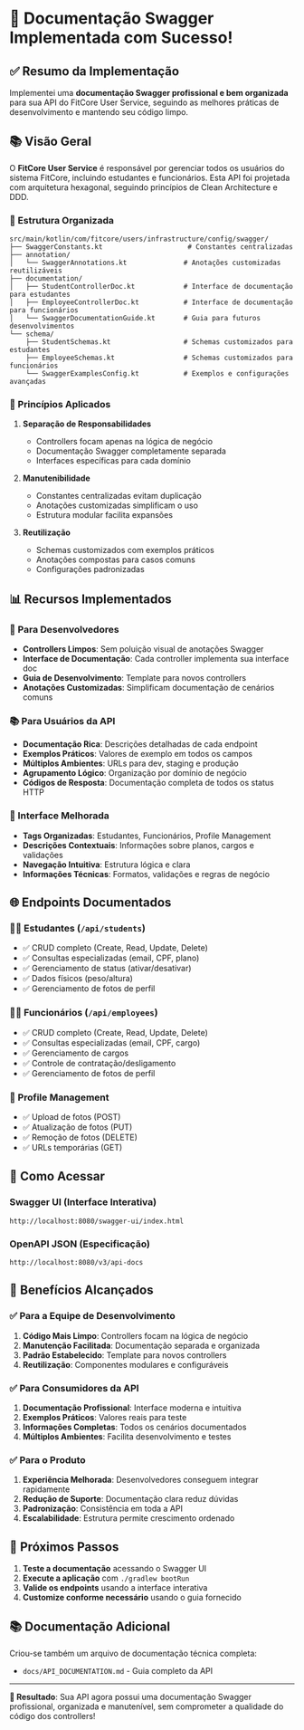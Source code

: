 # 🚀 Documentação Swagger Implementada com Sucesso!

## ✅ Resumo da Implementação

Implementei uma **documentação Swagger profissional e bem organizada** para sua API do FitCore User Service, seguindo as melhores práticas de desenvolvimento e mantendo seu código limpo.

## 📚 Visão Geral

O **FitCore User Service** é responsável por gerenciar todos os usuários do sistema FitCore, incluindo estudantes e funcionários. Esta API foi projetada com arquitetura hexagonal, seguindo princípios de Clean Architecture e DDD.

### 📁 Estrutura Organizada
```
src/main/kotlin/com/fitcore/users/infrastructure/config/swagger/
├── SwaggerConstants.kt                     # Constantes centralizadas
├── annotation/
│   └── SwaggerAnnotations.kt              # Anotações customizadas reutilizáveis
├── documentation/
│   ├── StudentControllerDoc.kt            # Interface de documentação para estudantes
│   ├── EmployeeControllerDoc.kt           # Interface de documentação para funcionários
│   └── SwaggerDocumentationGuide.kt       # Guia para futuros desenvolvimentos
└── schema/
    ├── StudentSchemas.kt                  # Schemas customizados para estudantes
    ├── EmployeeSchemas.kt                 # Schemas customizados para funcionários
    └── SwaggerExamplesConfig.kt           # Exemplos e configurações avançadas
```

### 🎯 Princípios Aplicados

1. **Separação de Responsabilidades**
   - Controllers focam apenas na lógica de negócio
   - Documentação Swagger completamente separada
   - Interfaces específicas para cada domínio

2. **Manutenibilidade**
   - Constantes centralizadas evitam duplicação
   - Anotações customizadas simplificam o uso
   - Estrutura modular facilita expansões

3. **Reutilização**
   - Schemas customizados com exemplos práticos
   - Anotações compostas para casos comuns
   - Configurações padronizadas

## 📊 Recursos Implementados

### 🔧 Para Desenvolvedores
- **Controllers Limpos**: Sem poluição visual de anotações Swagger
- **Interface de Documentação**: Cada controller implementa sua interface doc
- **Guia de Desenvolvimento**: Template para novos controllers
- **Anotações Customizadas**: Simplificam documentação de cenários comuns

### 📚 Para Usuários da API
- **Documentação Rica**: Descrições detalhadas de cada endpoint
- **Exemplos Práticos**: Valores de exemplo em todos os campos
- **Múltiplos Ambientes**: URLs para dev, staging e produção
- **Agrupamento Lógico**: Organização por domínio de negócio
- **Códigos de Resposta**: Documentação completa de todos os status HTTP

### 🎨 Interface Melhorada
- **Tags Organizadas**: Estudantes, Funcionários, Profile Management
- **Descrições Contextuais**: Informações sobre planos, cargos e validações
- **Navegação Intuitiva**: Estrutura lógica e clara
- **Informações Técnicas**: Formatos, validações e regras de negócio

## 🌐 Endpoints Documentados

### 👨‍🎓 Estudantes (`/api/students`)
- ✅ CRUD completo (Create, Read, Update, Delete)
- ✅ Consultas especializadas (email, CPF, plano)
- ✅ Gerenciamento de status (ativar/desativar)
- ✅ Dados físicos (peso/altura)
- ✅ Gerenciamento de fotos de perfil

### 👷‍♂️ Funcionários (`/api/employees`)
- ✅ CRUD completo (Create, Read, Update, Delete)
- ✅ Consultas especializadas (email, CPF, cargo)
- ✅ Gerenciamento de cargos
- ✅ Controle de contratação/desligamento
- ✅ Gerenciamento de fotos de perfil

### 📸 Profile Management
- ✅ Upload de fotos (POST)
- ✅ Atualização de fotos (PUT)
- ✅ Remoção de fotos (DELETE)
- ✅ URLs temporárias (GET)

## 🚀 Como Acessar

### Swagger UI (Interface Interativa)
```
http://localhost:8080/swagger-ui/index.html
```

### OpenAPI JSON (Especificação)
```
http://localhost:8080/v3/api-docs
```

## 📝 Benefícios Alcançados

### ✅ Para a Equipe de Desenvolvimento
1. **Código Mais Limpo**: Controllers focam na lógica de negócio
2. **Manutenção Facilitada**: Documentação separada e organizada
3. **Padrão Estabelecido**: Template para novos controllers
4. **Reutilização**: Componentes modulares e configuráveis

### ✅ Para Consumidores da API
1. **Documentação Profissional**: Interface moderna e intuitiva
2. **Exemplos Práticos**: Valores reais para teste
3. **Informações Completas**: Todos os cenários documentados
4. **Múltiplos Ambientes**: Facilita desenvolvimento e testes

### ✅ Para o Produto
1. **Experiência Melhorada**: Desenvolvedores conseguem integrar rapidamente
2. **Redução de Suporte**: Documentação clara reduz dúvidas
3. **Padronização**: Consistência em toda a API
4. **Escalabilidade**: Estrutura permite crescimento ordenado

## 🔄 Próximos Passos

1. **Teste a documentação** acessando o Swagger UI
2. **Execute a aplicação** com `./gradlew bootRun`
3. **Valide os endpoints** usando a interface interativa
4. **Customize conforme necessário** usando o guia fornecido

## 📚 Documentação Adicional

Criou-se também um arquivo de documentação técnica completa:
- `docs/API_DOCUMENTATION.md` - Guia completo da API

---

**🎯 Resultado**: Sua API agora possui uma documentação Swagger profissional, organizada e manutenível, sem comprometer a qualidade do código dos controllers!

